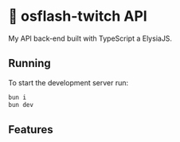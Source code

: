 # 🦊 osflash-twitch API

My API back-end built with TypeScript a ElysiaJS.

## Running
To start the development server run:
```bash
bun i
bun dev
```

## Features
